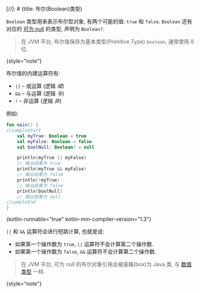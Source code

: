 [//]: # (title: 布尔(Boolean)类型)

`Boolean` 类型用来表示布尔型对象, 有两个可能的值: `true` 和 `false`.
`Boolean` 还有对应的 [可为 null](null-safety.md) 的类型, 声明为 `Boolean?`.

> 在 JVM 平台, 布尔值保存为基本类型(Primitive Type) `boolean`, 通常使用 8 位.
>
{style="note"}

布尔值的内建运算符有:

* `||` – 或运算 (逻辑 _或_)
* `&&` – 与运算 (逻辑 _与_)
* `!` – 非运算 (逻辑 _非_)

例如:

```kotlin
fun main() {
//sampleStart
    val myTrue: Boolean = true
    val myFalse: Boolean = false
    val boolNull: Boolean? = null

    println(myTrue || myFalse)
    // 输出结果为 true
    println(myTrue && myFalse)
    // 输出结果为 false
    println(!myTrue)
    // 输出结果为 false
    println(boolNull)
    // 输出结果为 null
//sampleEnd
}
```
{kotlin-runnable="true" kotlin-min-compiler-version="1.3"}

`||` 和 `&&` 运算符会进行短路计算, 也就是说:

* 如果第一个操作数为 `true`, `||` 运算符不会计算第二个操作数.
* 如果第一个操作数为 `false`, `&&` 运算符不会计算第二个操作数.

> 在 JVM 平台, 可为 null 的布尔对象引用会被装箱(box)为 Java 类, 与 [数值类型](numbers.md#numbers-representation-on-the-jvm) 一样.
>
{style="note"}
